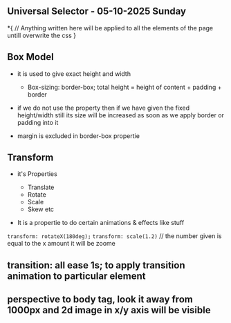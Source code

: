 ## Universal Selector - 05-10-2025 Sunday

*{
    // Anything written here will be applied to all the elements of the page untill overwrite the css 
}

## Box Model

* it is used to give exact height and width
    * Box-sizing: border-box; total height = height of content + padding + border 

* if we do not use the property then if we have given the fixed height/width still its size will be increased as soon as we apply border or padding into it

* margin is excluded in border-box propertie

## Transform

* it's Properties
    * Translate
    * Rotate
    * Scale
    * Skew etc

* It is a propertie to do certain animations & effects like stuff

`transform: rotateX(180deg);`
`transform: scale(1.2)`     // the number given is equal to the x amount it will be zoome

## transition: all ease 1s;     to apply transition animation to particular element

## perspective to body tag, look it away from 1000px and 2d image in x/y axis will be visible